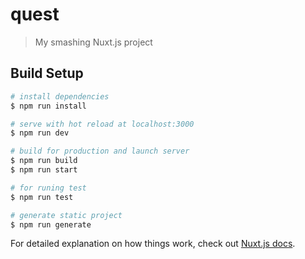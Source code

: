 # quest

> My smashing Nuxt.js project

## Build Setup

``` bash
# install dependencies
$ npm run install

# serve with hot reload at localhost:3000
$ npm run dev

# build for production and launch server
$ npm run build
$ npm run start

# for runing test
$ npm run test

# generate static project
$ npm run generate
```

For detailed explanation on how things work, check out [Nuxt.js docs](https://nuxtjs.org).
